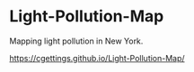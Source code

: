 # Light-Pollution-Map

Mapping light pollution in New York.

https://cgettings.github.io/Light-Pollution-Map/

